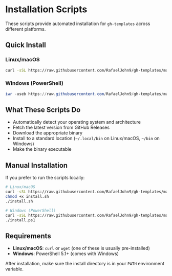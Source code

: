 # Installation Scripts

These scripts provide automated installation for `gh-templates` across different platforms.

## Quick Install

### Linux/macOS

```bash
curl -sSL https://raw.githubusercontent.com/RafaelJohn9/gh-templates/main/install/install.sh | bash
```

### Windows (PowerShell)

```powershell
iwr -useb https://raw.githubusercontent.com/RafaelJohn9/gh-templates/main/install/install.ps1 | iex
```

## What These Scripts Do

- Automatically detect your operating system and architecture
- Fetch the latest version from GitHub Releases
- Download the appropriate binary
- Install to a standard location (`~/.local/bin` on Linux/macOS, `~/bin` on Windows)
- Make the binary executable

## Manual Installation

If you prefer to run the scripts locally:

```bash
# Linux/macOS
curl -sSL https://raw.githubusercontent.com/RafaelJohn9/gh-templates/main/install/install.sh -o install.sh
chmod +x install.sh
./install.sh

# Windows (PowerShell)
curl -sSL https://raw.githubusercontent.com/RafaelJohn9/gh-templates/main/install/install.ps1 -o install.ps1
./install.ps1
```

## Requirements

- **Linux/macOS**: `curl` or `wget` (one of these is usually pre-installed)
- **Windows**: PowerShell 5.1+ (comes with Windows)

After installation, make sure the install directory is in your `PATH` environment variable.
